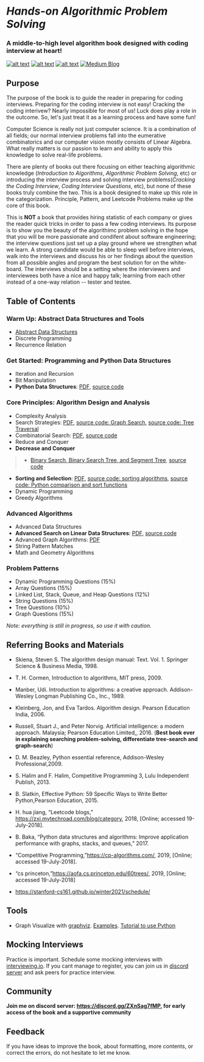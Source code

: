 # *Hands-on Algorithmic Problem Solving*
### A middle-to-high level algorithm book designed with coding interview at heart!




<!-- Please don't remove this: Grab your social icons from https://github.com/carlsednaoui/gitsocial -->

<!-- display the social media buttons in your README -->

[![alt text][3.1]][3]
[![alt text][1.1]][1]
[![alt text][2.1]][2]
[![Medium Blog][4.1]][4]

<!--[![alt text][5.1]][5]
[![alt text][6.1]][6]-->

<!-- links to social media icons -->
<!-- no need to change these -->

<!-- icons with padding -->

[1.1]: http://i.imgur.com/tXSoThF.png (twitter icon with padding)
[2.1]: http://i.imgur.com/P3YfQoD.png (facebook icon with padding)
[3.1]: https://www.iconfinder.com/icons/2329259/download/png/32 (google plus icon with padding)
[4.1]: https://img.icons8.com/ios-filled/28/000000/medium-monogram.png
<!--[4.1]: http://i.imgur.com/YckIOms.png (tumblr icon with padding)-->
<!--[5.1]: http://i.imgur.com/1AGmwO3.png (dribbble icon with padding)
[6.1]: http://i.imgur.com/0o48UoR.png (github icon with padding)-->

<!-- icons without padding -->

[1.2]: http://i.imgur.com/wWzX9uB.png (twitter icon without padding)
[2.2]: http://i.imgur.com/fep1WsG.png (facebook icon without padding)
[3.2]: http://i.imgur.com/VlgBKQ9.png (google plus icon without padding)
[4.2]: http://i.imgur.com/jDRp47c.png (tumblr icon without padding)
[5.2]: http://i.imgur.com/Vvy3Kru.png (dribbble icon without padding)
[6.2]: http://i.imgur.com/9I6NRUm.png (github icon without padding)


<!-- links to your social media accounts -->
<!-- update these accordingly -->

[1]: https://twitter.com/liyinscience
[2]: https://www.facebook.com/li.yin.355
[3]: https://www.linkedin.com/in/li-yin-00b0456b/
[4]: https://medium.com/algorithms-and-leetcode
[5]: http://dribbble.com/carlsednaoui
[6]: http://www.github.com/carlsednaoui

<!-- Please don't remove this: Grab your social icons from https://github.com/carlsednaoui/gitsocial -->

## Purpose
The purpose of the book is to guide the reader in preparing for coding interviews. Preparing for the coding interview is not easy! Cracking the coding interivew? Nearly impossible for most of us! Luck does play a role in the outcome. So, let's just treat it as a learning process and have some fun!

Computer Science is really not just computer science. It is a combination of all fields; our normal interview problems fall into the eumerative combinatorics and our computer vision mostly consists of Linear Algebra. What really matters is our passion to learn and ability to apply this knowledge to solve real-life problems. 

There are plenty of books out there focusing on either teaching algorithmic knowledge  (*Introduction to Algorithms*, *Algorithmic Problem Solving*, etc) or introducing the interview process and solving interview problems(*Cracking the Coding Interview*, *Coding Interview Questions*, etc), but none of these books truly combine the two. This is a book designed to make up this role in the categorization. Principle, Pattern, and Leetcode Problems make up the core of this book.

<!---We guide the reader to master data structures, algorithm design and analysis, and problem-patterns through playing around with toy examples coded in Python thoroughly. Analyzing the behavior and computational complexity of more restricted and clearly-defined problems in the book helps lay the foundation of solving real-world problems which are more open and challenging. -->

This is **NOT** a book that provides hiring statistic of each company or gives the reader quick tricks in order to pass a few coding interviews.  Its purpose is to show you the beauty of the algorithimc problem solving in the hope that you will be more passionate and condifent about software engineering; the interview questions just set up a play ground where we strengthen what we learn. A strong candidate would be able to sleep well before interviews, walk into the interviews and discuss his or her findings about the question from all possible angles and program the best solution for on the white-board. The interviews should be a setting where the interviewers and interviewees both have a nice and happy talk; learning from each other instead of a one-way relation -- tester and testee. 

## Table of Contents

<!---[Sample code](https://github.com/liyin2015/Algorithms-and-LeetCode/tree/master/Colab%20Codes/Colab%20Notebooks) used in each chapter of this part (only a small part right now).--->
### Warm Up: Abstract Data Structures and Tools
* [Abstract Data Structures](https://github.com/liyin2015/Algorithms-and-Coding-Interviews/blob/master/Abstract%20Data%20Structures.pdf)
* Discrete Programming
* Recurrence Relation

### Get Started: Programming and Python Data Structures
* Iteration and Recursion
* Bit Manipulation
* **Python Data Structures**: [PDF](https://github.com/liyin2015/Algorithms-and-Coding-Interviews/blob/master/Python%20Data%20Structure.pdf), [source code](https://nbviewer.jupyter.org/github/liyin2015/Algorithms-and-Coding-Interviews/blob/master/chapter_python_datastrcutures.ipynb)

### Core Principles: Algorithm Design and Analysis
* Complexity Analysis
* Search Strategies: [PDF](https://github.com/liyin2015/Algorithms-and-Coding-Interviews/blob/master/search_strategies.pdf), [source code: Graph Search](https://nbviewer.jupyter.org/github/liyin2015/Algorithms-and-Coding-Interviews/blob/master/chapter_search_strategies.ipynb), [source code: Tree Traversal](https://nbviewer.jupyter.org/github/liyin2015/Algorithms-and-Coding-Interviews/blob/master/chapter_tree_data_structure_and_traversal.ipynb)
* Combinatorial Search: [PDF](https://github.com/liyin2015/Algorithms-and-Coding-Interviews/blob/master/combinatorial_search.pdf), [source code](https://github.com/liyin2015/Algorithms-and-Coding-Interviews/blob/master/chapter_combinatorial_search.ipynb)
* Reduce and Conquer
* **Decrease and Conquer**
> * [Binary Search, Binary Search Tree, and Segment Tree](https://github.com/liyin2015/Algorithms-and-Coding-Interviews/blob/master/decrease_and_conquer.pdf), [source code](https://nbviewer.jupyter.org/github/liyin2015/Algorithms-and-Coding-Interviews/blob/master/chapter_decrease_and_conquer.ipynb)
* **Sorting and Selection**: [PDF](https://github.com/liyin2015/Algorithms-and-Coding-Interviews/blob/master/sorting_algorithms_with_python3.pdf), [source code: sorting algorithms](https://nbviewer.jupyter.org/github/liyin2015/Algorithms-and-Coding-Interviews/blob/master/chapter_sorting_and_selection_algorithms.ipynb),  [source code: Python comparison and sort functions](https://nbviewer.jupyter.org/github/liyin2015/Algorithms-and-Coding-Interviews/blob/master/chapter_python_comparison_sorting.ipynb)
* Dynamic Programming
* Greedy Algorithms

### Advanced Algorithms 
* Advanced Data Structures
* **Advanced Search on Linear Data Structures**: [PDF](https://github.com/liyin2015/Algorithms-and-Coding-Interviews/blob/master/advanced_search_on_linear_data_structures.pdf), [source code](https://nbviewer.jupyter.org/github/liyin2015/Algorithms-and-Coding-Interviews/blob/master/Advanced_Search_on_Linear_Data_Structures.ipynb)
* Advanced Graph Algorithms: [PDF](https://github.com/liyin2015/Algorithms-and-Coding-Interviews/blob/master/chapters_pdf/chapter_advanced_graph_algorithm.pdf)
* String Pattern Matches
* Math and Geometry Algorithms

### Problem Patterns
* Dynamic Programming Questions (15%)
* Array Questions (15%)
* Linked List, Stack, Queue, and Heap Questions (12%)
* String Questions (15%)
* Tree Questions (10%)
* Graph Questions (15%)

<!---## Data Structures
* [Heap and Priority Queue](https://github.com/liyin2015/Algorithms-and-LeetCode/blob/master/heap_priority_queue.pdf)

* [Bit Manipulation](https://github.com/liyin2015/Algorithms-and-LeetCode/blob/master/bit%20manipulation.pdf)
* [Linear Data Structures](https://github.com/liyin2015/Algorithms-and-Coding-Interviews/blob/master/linear_data_structure.pdf)
* Complete Search
    
    
## Complete Search
* [Binary Search](https://github.com/liyin2015/Algorithms-and-LeetCode/blob/master/binary_search.pdf)
* [Two Pointer Techniques](https://github.com/liyin2015/Algorithms-and-LeetCode/blob/master/two_pointer.pdf)
* [Backtracking](https://github.com/liyin2015/Algorithms-and-Coding-Interviews/blob/master/backtracking.pdf)



## Problem Patterns
* [Tree Questions](https://github.com/liyin2015/Algorithms-and-LeetCode/blob/master/tree_questions.pdf)*/
-->

*Note: everything is still in progress, so use it with caution.*

## Referring Books and Materials

* Skiena, Steven S. The algorithm design manual: Text. Vol. 1. Springer Science & Business Media, 1998.

* T. H. Cormen, Introduction to algorithms, MIT press, 2009.

* Manber, Udi. Introduction to algorithms: a creative approach. Addison-Wesley Longman Publishing Co., Inc., 1989.

* Kleinberg, Jon, and Eva Tardos. Algorithm design. Pearson Education India, 2006.

* Russell, Stuart J., and Peter Norvig. Artificial intelligence: a modern approach. Malaysia; Pearson Education Limited,, 2016. (**Best book ever in explaining searching problem-solving, differentiate tree-search and graph-search**)

* D. M. Beazley, Python essential reference, Addison-Wesley Professional,2009.

* S. Halim and F. Halim, Competitive Programming 3, Lulu Independent
Publish, 2013.

* B. Slatkin, Effective Python: 59 Specific Ways to Write Better Python,Pearson Education, 2015.

* H. hua jiang, “Leetcode blogs,” https://zxi.mytechroad.com/blog/category, 2018, [Online; accessed 19-July-2018].

* B. Baka, “Python data structures and algorithms: Improve application performance with graphs, stacks, and queues,” 2017.

* “Competitive  Programming,”https://cp-algorithms.com/,  2019, [Online; accessed 19-July-2018].

* “cs  princeton,”https://aofa.cs.princeton.edu/60trees/,  2019,
[Online; accessed 19-July-2018]
* https://stanford-cs161.github.io/winter2021/schedule/

## Tools
* Graph Visualize with [graphviz](http://www.webgraphviz.com/). [Examples](https://graphs.grevian.org/example). [Tutorial to use Python](https://graphviz.readthedocs.io/en/stable/manual.html)

## Mocking Interviews
Practice is important. Schedule some mocking interviews with [interviewing.io](https://interviewing.io/). If you cant manage to register, you can join us in [discord server](https://discord.gg/ZXnSag7fMP) and ask peers for practice interview.

## Community
**Join me on discord server: https://discord.gg/ZXnSag7fMP, for early access of the book and a supportive community**

## Feedback
If you have ideas to improve the book, about formatting, more contents, or correct the errors, do not hesitate to let me know. 

<!---## Copyright
The book is copyrighed and protected, please do not spread without permission. ---!>